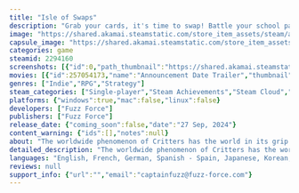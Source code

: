 ```yaml
---
title: "Isle of Swaps"
description: "Grab your cards, it's time to swap! Battle your school pals in this roguelite deckbuilder where you'll trade for new cards when you win defeat them and rip open booster packs looking for rare cards. Conquer everyones dungeon decks to become Critter Champion of the Playground!"
image: "https://shared.akamai.steamstatic.com/store_item_assets/steam/apps/2294160/header.jpg?t=1732794909"
capsule_image: "https://shared.akamai.steamstatic.com/store_item_assets/steam/apps/2294160/capsule_231x87.jpg?t=1732794909"
categories: game
steamid: 2294160
screenshots: [{"id":0,"path_thumbnail":"https://shared.akamai.steamstatic.com/store_item_assets/steam/apps/2294160/ss_5ead1428fdfaf05a80c51c6c2c60792451aec98b.600x338.jpg?t=1732794909","path_full":"https://shared.akamai.steamstatic.com/store_item_assets/steam/apps/2294160/ss_5ead1428fdfaf05a80c51c6c2c60792451aec98b.1920x1080.jpg?t=1732794909"},{"id":1,"path_thumbnail":"https://shared.akamai.steamstatic.com/store_item_assets/steam/apps/2294160/ss_56bf1a02098beb9ff6c111d922e06c582812e205.600x338.jpg?t=1732794909","path_full":"https://shared.akamai.steamstatic.com/store_item_assets/steam/apps/2294160/ss_56bf1a02098beb9ff6c111d922e06c582812e205.1920x1080.jpg?t=1732794909"},{"id":2,"path_thumbnail":"https://shared.akamai.steamstatic.com/store_item_assets/steam/apps/2294160/ss_6d834565f4c8a44bc5538764bda59b539b96b0e1.600x338.jpg?t=1732794909","path_full":"https://shared.akamai.steamstatic.com/store_item_assets/steam/apps/2294160/ss_6d834565f4c8a44bc5538764bda59b539b96b0e1.1920x1080.jpg?t=1732794909"},{"id":3,"path_thumbnail":"https://shared.akamai.steamstatic.com/store_item_assets/steam/apps/2294160/ss_2eade4f064fa54c8bd972ea21a4f13941770091e.600x338.jpg?t=1732794909","path_full":"https://shared.akamai.steamstatic.com/store_item_assets/steam/apps/2294160/ss_2eade4f064fa54c8bd972ea21a4f13941770091e.1920x1080.jpg?t=1732794909"},{"id":4,"path_thumbnail":"https://shared.akamai.steamstatic.com/store_item_assets/steam/apps/2294160/ss_5935cc391c81ba3de66742bdc5191495bc040f30.600x338.jpg?t=1732794909","path_full":"https://shared.akamai.steamstatic.com/store_item_assets/steam/apps/2294160/ss_5935cc391c81ba3de66742bdc5191495bc040f30.1920x1080.jpg?t=1732794909"},{"id":5,"path_thumbnail":"https://shared.akamai.steamstatic.com/store_item_assets/steam/apps/2294160/ss_8a8d3649c2c251a9137960312603f229137a124c.600x338.jpg?t=1732794909","path_full":"https://shared.akamai.steamstatic.com/store_item_assets/steam/apps/2294160/ss_8a8d3649c2c251a9137960312603f229137a124c.1920x1080.jpg?t=1732794909"},{"id":6,"path_thumbnail":"https://shared.akamai.steamstatic.com/store_item_assets/steam/apps/2294160/ss_e71bd0767f6f327ae85fe0b3861ba86bd837c937.600x338.jpg?t=1732794909","path_full":"https://shared.akamai.steamstatic.com/store_item_assets/steam/apps/2294160/ss_e71bd0767f6f327ae85fe0b3861ba86bd837c937.1920x1080.jpg?t=1732794909"},{"id":7,"path_thumbnail":"https://shared.akamai.steamstatic.com/store_item_assets/steam/apps/2294160/ss_739f6a91b001f7c65a9809582e047f256aba8a77.600x338.jpg?t=1732794909","path_full":"https://shared.akamai.steamstatic.com/store_item_assets/steam/apps/2294160/ss_739f6a91b001f7c65a9809582e047f256aba8a77.1920x1080.jpg?t=1732794909"}]
movies: [{"id":257054173,"name":"Announcement Date Trailer","thumbnail":"https://shared.akamai.steamstatic.com/store_item_assets/steam/apps/257054173/movie.293x165.jpg?t=1726064571","webm":{"480":"http://video.akamai.steamstatic.com/store_trailers/257054173/movie480_vp9.webm?t=1726064571","max":"http://video.akamai.steamstatic.com/store_trailers/257054173/movie_max_vp9.webm?t=1726064571"},"mp4":{"480":"http://video.akamai.steamstatic.com/store_trailers/257054173/movie480.mp4?t=1726064571","max":"http://video.akamai.steamstatic.com/store_trailers/257054173/movie_max.mp4?t=1726064571"},"highlight":true}]
genres: ["Indie","RPG","Strategy"]
steam_categories: ["Single-player","Steam Achievements","Steam Cloud","Family Sharing"]
platforms: {"windows":true,"mac":false,"linux":false}
developers: ["Fuzz Force"]
publishers: ["Fuzz Force"]
release_date: {"coming_soon":false,"date":"27 Sep, 2024"}
content_warning: {"ids":[],"notes":null}
about: "The worldwide phenomenon of Critters has the world in its grip and the newest collectable, the Critter Trading Card Game, has just been released!<br>Dina is Critter mad and has been begging her parents for a week to get her some cards. Yesterday they relented and have bought her a starter deck and a lovely binder to keep them in but it's not enough, she wants all the Critter Cards.<br>It's finally lunch time and everyone rushes out to play some more Critter Challenges.<br><br><img class=\"bb_img\" src=\"https://shared.akamai.steamstatic.com/store_item_assets/steam/apps/2294160/extras/Header_BattleGif.gif?t=1732794909\" /><br>It's Critter Combat! Build up energy with weaker Skill cards and spend it to play stronger cards. With each Critter having varied stats, abilities, Weakness and Resistances, making a varied team is key. You don't want your whole team to be weak to Blaze attacks do you?<br>But Skill cards can only be used by Critters of the same element, so maybe using multiple Critters of the same type is a good strategy? You wouldn't want your Aqua Critter to be defeated and then not be able to use your Aqua Skill Cards.<br><br><img class=\"bb_img\" src=\"https://shared.akamai.steamstatic.com/store_item_assets/steam/apps/2294160/extras/Header_DeckbuildingGif.gif?t=1732794909\" /><br>Build your deck by swapping with the characters you beat in battle. Got some doubles? Swap as many times as you like and are able, no limits here. Any cards are added to your binder to change up your Battle Deck at any time. Equip Stickers for passive bonuses but be aware that using rarer Critters limits how many Stickers you can use. Balance your deck between Critters, Skills and Stickers to claim victory!<br><br><br><img class=\"bb_img\" src=\"https://shared.akamai.steamstatic.com/store_item_assets/steam/apps/2294160/extras/Header_ChallengesGif.gif?t=1732794909\" /><br>Proceed through Challenges by picking one of 3 map cards but if you're feeling brave, unflipped cards award money that can be used to buy Booster Packs. A victory in a Challenge adds the cards in your battle deck to your permanent Master Binder, letting you customise the starting Critter in future runs. Create decks from the Master Binder to take on the Critter Championship and put your deckbuilding to the test. And the next Challenge run? Totally different. With 6 different areas that can appear in any order, you never know what you'll run into next time.<h2 class=\"bb_tag\">Game Features</h2><ul class=\"bb_ul\"><li>A number of artists have illustrated hundreds of cards to collect and store lovingly in your binder<br></li><li>A whole bunch of Skill cards and passive ability Stickers to come up with an array of strategies.<br></li><li>Swap with characters you beat to build your deck instead of 'pick 1 of 3 cards'. Swap those dupes!<br></li><li>Each run is made up from 3 of the 6 Areas and can be played in any order, doing acts in the same order is pretty boring, right?<br></li><li>Collect cards between runs in the Master Binder and use Master Decks to take on the toughest fights in the Critter Championship.</li></ul><br>This is a game inspired by a single dev's experience of when the pokemon trading card game took over school playgrounds, swapping every breaktime and having illustrated cardboard consume his life."
detailed_description: "The worldwide phenomenon of Critters has the world in its grip and the newest collectable, the Critter Trading Card Game, has just been released!<br>Dina is Critter mad and has been begging her parents for a week to get her some cards. Yesterday they relented and have bought her a starter deck and a lovely binder to keep them in but it's not enough, she wants all the Critter Cards.<br>It's finally lunch time and everyone rushes out to play some more Critter Challenges.<br><br><img class=\"bb_img\" src=\"https://shared.akamai.steamstatic.com/store_item_assets/steam/apps/2294160/extras/Header_BattleGif.gif?t=1732794909\" /><br>It's Critter Combat! Build up energy with weaker Skill cards and spend it to play stronger cards. With each Critter having varied stats, abilities, Weakness and Resistances, making a varied team is key. You don't want your whole team to be weak to Blaze attacks do you?<br>But Skill cards can only be used by Critters of the same element, so maybe using multiple Critters of the same type is a good strategy? You wouldn't want your Aqua Critter to be defeated and then not be able to use your Aqua Skill Cards.<br><br><img class=\"bb_img\" src=\"https://shared.akamai.steamstatic.com/store_item_assets/steam/apps/2294160/extras/Header_DeckbuildingGif.gif?t=1732794909\" /><br>Build your deck by swapping with the characters you beat in battle. Got some doubles? Swap as many times as you like and are able, no limits here. Any cards are added to your binder to change up your Battle Deck at any time. Equip Stickers for passive bonuses but be aware that using rarer Critters limits how many Stickers you can use. Balance your deck between Critters, Skills and Stickers to claim victory!<br><br><br><img class=\"bb_img\" src=\"https://shared.akamai.steamstatic.com/store_item_assets/steam/apps/2294160/extras/Header_ChallengesGif.gif?t=1732794909\" /><br>Proceed through Challenges by picking one of 3 map cards but if you're feeling brave, unflipped cards award money that can be used to buy Booster Packs. A victory in a Challenge adds the cards in your battle deck to your permanent Master Binder, letting you customise the starting Critter in future runs. Create decks from the Master Binder to take on the Critter Championship and put your deckbuilding to the test. And the next Challenge run? Totally different. With 6 different areas that can appear in any order, you never know what you'll run into next time.<h2 class=\"bb_tag\">Game Features</h2><ul class=\"bb_ul\"><li>A number of artists have illustrated hundreds of cards to collect and store lovingly in your binder<br></li><li>A whole bunch of Skill cards and passive ability Stickers to come up with an array of strategies.<br></li><li>Swap with characters you beat to build your deck instead of 'pick 1 of 3 cards'. Swap those dupes!<br></li><li>Each run is made up from 3 of the 6 Areas and can be played in any order, doing acts in the same order is pretty boring, right?<br></li><li>Collect cards between runs in the Master Binder and use Master Decks to take on the toughest fights in the Critter Championship.</li></ul><br>This is a game inspired by a single dev's experience of when the pokemon trading card game took over school playgrounds, swapping every breaktime and having illustrated cardboard consume his life."
languages: "English, French, German, Spanish - Spain, Japanese, Korean, Simplified Chinese"
reviews: null
support_info: {"url":"","email":"captainfuzz@fuzz-force.com"}
---
```


